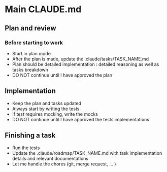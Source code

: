 # Main CLAUDE.md

## Plan and review

### Before starting to work

- Start in plan mode
- After the plan is made, update the .claude/tasks/TASK_NAME.md
- Plan should be detailed implementation : detailed reasoning as well as tasks breakdown
- DO NOT continue until I have approved the plan

## Implementation

- Keep the plan and tasks updated
- Always start by writing the tests
- If test requires mocking, write the mocks
- DO NOT continue until I have approved the tests implementations

## Finishing a task

- Run the tests
- Update the .claude/roadmap/TASK_NAME.md with task implementation details and relevant documentations
- Let me handle the chores (git, merge request, ... )